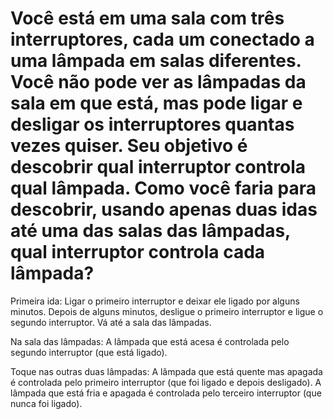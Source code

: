 # Você está em uma sala com três interruptores, cada um conectado a uma lâmpada em salas diferentes. Você não pode ver as lâmpadas da sala em que está, mas pode ligar e desligar os interruptores quantas vezes quiser. Seu objetivo é descobrir qual interruptor controla qual lâmpada. Como você faria para descobrir, usando apenas duas idas até uma das salas das lâmpadas, qual interruptor controla cada lâmpada?

Primeira ida:
    Ligar o primeiro interruptor e deixar ele ligado por alguns minutos.
    Depois de alguns minutos, desligue o primeiro interruptor e ligue o segundo interruptor.
    Vá até a sala das lâmpadas.

Na sala das lâmpadas:
    A lâmpada que está acesa é controlada pelo segundo interruptor (que está ligado).

Toque nas outras duas lâmpadas:
    A lâmpada que está quente mas apagada é controlada pelo primeiro interruptor (que foi ligado e depois desligado).
    A lâmpada que está fria e apagada é controlada pelo terceiro interruptor (que nunca foi ligado).